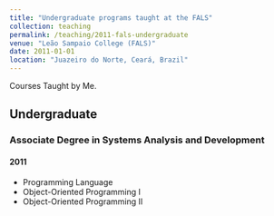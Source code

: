 ```yaml
---
title: "Undergraduate programs taught at the FALS"
collection: teaching
permalink: /teaching/2011-fals-undergraduate
venue: "Leão Sampaio College (FALS)"
date: 2011-01-01
location: "Juazeiro do Norte, Ceará, Brazil"
---
```


Courses Taught by Me.

## Undergraduate

### Associate Degree in Systems Analysis and Development

#### 2011
* Programming Language
* Object-Oriented Programming I
* Object-Oriented Programming II